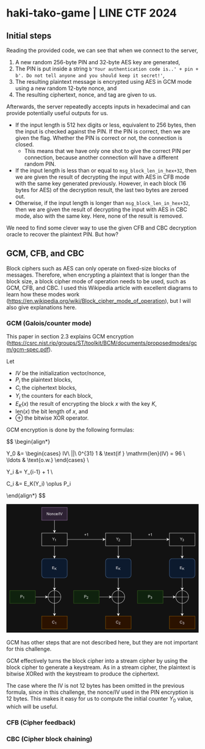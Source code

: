 # haki-tako-game | LINE CTF 2024

## Initial steps

Reading the provided code, we can see that when we connect to the server,

1. A new random 256-byte PIN and 32-byte AES key are generated,
2. The PIN is put inside a string `b'Your authentication code is..' + pin + b'. Do not tell anyone and you should keep it secret!'`,
3. The resulting plaintext message is encrypted using AES in GCM mode using a new random 12-byte nonce, and
4. The resulting ciphertext, nonce, and tag are given to us.

Afterwards, the server repeatedly accepts inputs in hexadecimal and can provide potentially useful outputs for us.

* If the input length is 512 hex digits or less, equivalent to 256 bytes, then the input is checked against the PIN. If the PIN is correct, then we are given the flag. Whether the PIN is correct or not, the connection is closed.
    * This means that we have only one shot to give the correct PIN per connection, because another connection will have a different random PIN.
* If the input length is less than or equal to `msg_block_len_in_hex+32`, then we are given the result of decrypting the input with AES in CFB mode with the same key generated previously. However, in each block (16 bytes for AES) of the decryption result, the last two bytes are zeroed out.
* Otherwise, if the input length is longer than `msg_block_len_in_hex+32`, then we are given the result of decrypting the input with AES in CBC mode, also with the same key. Here, none of the result is removed.

We need to find some clever way to use the given CFB and CBC decryption oracle to recover the plaintext PIN. But how?

## GCM, CFB, and CBC

Block ciphers such as AES can only operate on fixed-size blocks of messages. Therefore, when encrypting a plaintext that is longer than the block size, a block cipher mode of operation needs to be used, such as GCM, CFB, and CBC. I used this Wikipedia article with excellent diagrams to learn how these modes work (https://en.wikipedia.org/wiki/Block_cipher_mode_of_operation), but I will also give explanations here.

### GCM (Galois/counter mode)

This paper in section 2.3 explains GCM encryption (https://csrc.nist.rip/groups/ST/toolkit/BCM/documents/proposedmodes/gcm/gcm-spec.pdf).

Let
* $IV$ be the initialization vector/nonce,
* $P_i$ the plaintext blocks,
* $C_i$ the ciphertext blocks,
* $Y_i$ the counters for each block,
* $E_K(x)$ the result of encrypting the block $x$ with the key $K$,
* $\mathrm{len}(x)$ the bit length of $x$, and
* $\oplus$ the bitwise XOR operator.

GCM encryption is done by the following formulas:

$$
\begin{align*}

Y_0 &= \begin{cases}
    IV\ ||\ 0^{31} 1 & \text{if } \mathrm{len}(IV) = 96 \\
    \ldots & \text{o.w.}
\end{cases} \\

Y_i &= Y_{i-1} + 1 \\

C_i &= E_K(Y_i) \oplus P_i

\end{align*}
$$

![GCM encryption simplified diagram](images/gcm-simple.png)

GCM has other steps that are not described here, but they are not important for this challenge.

GCM effectively turns the block cipher into a stream cipher by using the block cipher to generate a keystream. As in a stream cipher, the plaintext is bitwise XORed with the keystream to produce the ciphertext.

The case where the IV is not 12 bytes has been omitted in the previous formula, since in this challenge, the nonce/IV used in the PIN encryption is 12 bytes. This makes it easy for us to compute the initial counter $Y_0$ value, which will be useful.

### CFB (Cipher feedback)



### CBC (Cipher block chaining)

